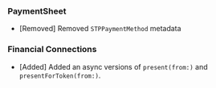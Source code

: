 ### PaymentSheet
* [Removed] Removed `STPPaymentMethod` metadata

### Financial Connections
* [Added] Added an async versions of `present(from:)` and `presentForToken(from:)`.
